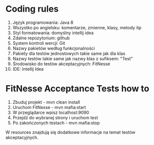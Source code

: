 # Coding rules
1. Język programowania: Java 8
2. Wszystko po angielsku: komentarze, zmienne, klasy, metody itp
3. Styl formatowania: domyślny intellij idea
4. Zdalne repozytorium: github
5. System kontroli wercji: Git
6. Nazwy pakietów według funkcjonalności
7. Pakiety dla testów jednostowych takie same jak dla klas
8. Nazwy testów takie same jak nazwy klas z sufiksem: "Test"
9. Środowisko do testów akceptacyjnych: FitNesse
10. IDE: Intellij Idea


# FitNesse Acceptance Tests how to
1. Zbuduj projekt - mvn clean install
2. Uruchom FitNesse - mvn mafia:start
3. W przeglądarce wpisz localhost:9090
4. Przejdź do wybranej strony i uruchom test
5. Po zakończonych testach - mvn mafia:stop

W resources znajdują się dodatkowe informacje na temat testów akceptacyjnych.
